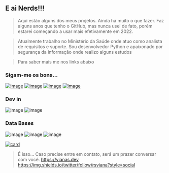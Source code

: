 ## E ai Nerds!!! 

> Aqui estão alguns dos meus projetos. Ainda há muito o que fazer. 
> Faz alguns anos que tenho o GitHub, mas nunca usei de fato, porém estarei começando a usar mais efetivamente em 2022.

> Atualmente trabalho no Ministério da Saúde onde atuo como analista de requisitos e suporte.
> Sou desenvolvedor Python e apaixonado por segurança da informação onde realizo alguns estudos



>  Para saber mais me nos links abaixo

### Sigam-me os bons...

[![image](https://img.shields.io/badge/Gmail-D14836?style=for-the-badge&logo=gmail&logoColor=white)](mailto:rsviana@gmail.com)
[![image](https://img.shields.io/badge/Twitter-1DA1F2?style=for-the-badge&logo=twitter&logoColor=white)](https://twitter.com/rsviana)
[![image](https://img.shields.io/badge/Medium-12100E?style=for-the-badge&logo=medium&logoColor=white)](https://medium.com/@rsviana)
[![image](https://img.shields.io/badge/LinkedIn-0077B5?style=for-the-badge&logo=linkedin&logoColor=white)](https://www.linkedin.com/in/rodrigo-viana/)


### Dev in

![image](https://img.shields.io/badge/Python-3776AB?style=for-the-badge&logo=python&logoColor=white)
![image](https://img.shields.io/badge/JavaScript-323330?style=for-the-badge&logo=javascript&logoColor=F7DF1E)


### Data Bases

![image](https://img.shields.io/badge/PostgreSQL-316192?style=for-the-badge&logo=postgresql&logoColor=white)
![image](https://img.shields.io/badge/MySQL-00000F?style=for-the-badge&logo=mysql&logoColor=white)
![image](https://img.shields.io/badge/SQLite-07405E?style=for-the-badge&logo=sqlite&logoColor=white)


[![card](https://github-readme-stats.vercel.app/api?username=rsviana&theme=dark&show_icons=true)](http://beacons.ai/rsviana)


> É isso... 
> Caso precise entre em contato, será um prazer conversar com você.
> https://vianas.dev
> https://img.shields.io/twitter/follow/rsviana?style=social

